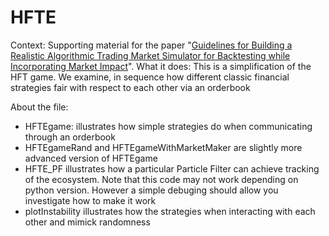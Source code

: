 # HFTE
Context: Supporting material for the paper "[Guidelines for Building a Realistic Algorithmic Trading Market Simulator for Backtesting while Incorporating Market Impact](https://www.researchgate.net/publication/334773177_Guidelines_for_Building_a_Realistic_Algorithmic_Trading_Market_Simulator_for_Backtesting_while_Incorporating_Market_Impact)". What it does: This is a simplification of the HFT game. We examine, in sequence how different classic financial strategies fair with respect to each other via an orderbook

About the file:
- HFTEgame: illustrates how simple strategies do when communicating through an orderbook
- HFTEgameRand and HFTEgameWithMarketMaker are slightly more advanced version of HFTEgame
- HFTE_PF illustrates how a particular Particle Filter can achieve tracking of the ecosystem. Note that this code may not work depending on python version. However a simple debuging should allow you investigate how to make it work
- plotInstability illustrates how the strategies when interacting with each other and mimick randomness  

